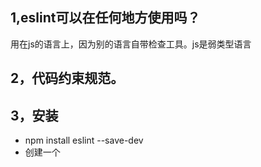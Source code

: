 <!--
 * @Description: Eslint
 * @Author: xiao.zhang
 * @Date: 2020-09-29 10:49:18
 * @LastEditors: xiao.zhang
 * @LastEditTime: 2020-09-29 11:09:45
-->
## 1,eslint可以在任何地方使用吗？
用在js的语言上，因为别的语言自带检查工具。js是弱类型语言

## 2，代码约束规范。

## 3，安装

+ npm install eslint --save-dev
+ 创建一个
